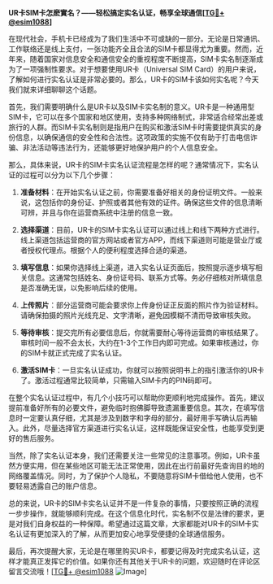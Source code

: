 **UR卡SIM卡怎麽實名？——轻松搞定实名认证，畅享全球通信[[TG💪+ @esim1088](https://t.me/s/esim1088)]**

在现代社会，手机卡已经成为了我们生活中不可或缺的一部分。无论是日常通讯、工作联络还是线上支付，一张功能齐全且合法的SIM卡都显得尤为重要。然而，近年来，随着国家对信息安全和通信安全的重视程度不断提高，SIM卡实名制逐渐成为了一项强制性要求。对于想要使用UR卡（Universal SIM Card）的用户来说，了解如何进行实名认证是非常必要的。那么，UR卡的SIM卡该如何实名呢？今天我们就来详细聊聊这个话题。

首先，我们需要明确什么是UR卡以及SIM卡实名制的意义。UR卡是一种通用型SIM卡，它可以在多个国家和地区使用，支持多种网络制式，非常适合经常出差或旅行的人群。而SIM卡实名制则是指用户在购买和激活SIM卡时需要提供真实的身份信息，以确保通信的安全性和合法性。这项政策的实施不仅有助于打击电信诈骗、非法活动等违法行为，还能够更好地保护用户的个人信息安全。

那么，具体来说，UR卡的SIM卡实名认证流程是怎样的呢？通常情况下，实名认证的过程可以分为以下几个步骤：

1. **准备材料**：在开始实名认证之前，你需要准备好相关的身份证明文件。一般来说，这包括你的身份证、护照或者其他有效的证件。确保这些文件的信息清晰可辨，并且与你在运营商系统中注册的信息一致。

2. **选择渠道**：目前，UR卡的SIM卡实名认证可以通过线上和线下两种方式进行。线上渠道包括运营商的官方网站或者官方APP，而线下渠道则可能是营业厅或者授权代理点。根据个人的便利程度选择合适的渠道。

3. **填写信息**：如果你选择线上渠道，进入实名认证页面后，按照提示逐步填写相关信息。这通常包括姓名、身份证号码、联系方式等。务必仔细核对所填信息是否准确无误，以免影响后续的使用。

4. **上传照片**：部分运营商可能会要求你上传身份证正反面的照片作为验证材料。请确保拍摄的照片光线充足、文字清晰，避免因模糊不清而导致审核失败。

5. **等待审核**：提交完所有必要信息后，你就需要耐心等待运营商的审核结果了。审核时间一般不会太长，大约在1-3个工作日内即可完成。如果审核通过，你的SIM卡就正式完成了实名认证。

6. **激活SIM卡**：一旦实名认证成功，你就可以按照说明书上的指引激活你的UR卡了。激活过程通常比较简单，只需输入SIM卡内的PIN码即可。

在整个实名认证过程中，有几个小技巧可以帮助你更顺利地完成操作。首先，建议提前准备好所有的必要文件，避免临时抱佛脚导致遗漏重要信息。其次，在填写信息时一定要认真仔细，尤其是涉及到数字和字母的部分，最好用手写确认后再输入。此外，尽量选择官方渠道进行实名认证，这样既能保证安全性，也能享受到更好的售后服务。

当然，除了实名认证本身，我们还需要关注一些常见的注意事项。例如，UR卡虽然方便实用，但在某些地区可能无法正常使用，因此在出行前最好先查询目的地的网络覆盖情况。同时，为了保护个人隐私，不要随意将SIM卡借给他人使用，也不要轻易透露自己的账户信息。

总的来说，UR卡的SIM卡实名认证并不是一件复杂的事情，只要按照正确的流程一步步操作，就能够顺利完成。在这个信息化时代，实名制不仅是法律的要求，更是对我们自身权益的一种保障。希望通过这篇文章，大家都能对UR卡的SIM卡实名认证有更加深入的了解，从而更加安心地享受便捷的全球通信服务。

最后，再次提醒大家，无论是在哪里购买UR卡，都要记得及时完成实名认证，这样才能真正发挥它的价值。如果你还有其他关于UR卡的问题，欢迎随时在评论区留言交流哦！[[TG💪+ @esim1088](https://t.me/s/esim1088) ![Image](https://i.postimg.cc/4NQfJmqS/Snipaste-2025-05-13-00-14-12.png)]